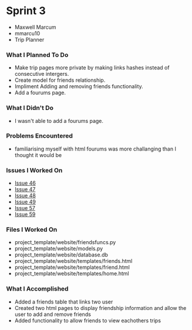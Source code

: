 # Sprint 3
- Maxwell Marcum
- mmarcu10
- Trip Planner

### What I Planned To Do
- Make trip pages more private by making links hashes instead of consecutive intergers.
- Create model for friends relationship.
- Impliment Adding and removing friends functionality.
- Add a fourums page.

### What I Didn't Do
- I wasn't able to add a fourums page.

### Problems Encountered
- familiarising myself with html fourums was more challanging than I thought it would be

### Issues I Worked On
- [Issue 46](https://github.com/jrichcodes/Website-Project-Code/issues/46)
- [Issue 47](https://github.com/jrichcodes/Website-Project-Code/issues/47)
- [Issue 48](https://github.com/jrichcodes/Website-Project-Code/issues/48)
- [Issue 49](https://github.com/jrichcodes/Website-Project-Code/issues/49)
- [Issue 57](https://github.com/jrichcodes/Website-Project-Code/issues/57)
- [Issue 59](https://github.com/jrichcodes/Website-Project-Code/issues/59)

### Files I Worked On
- project_template/website/friendsfuncs.py
- project_template/website/models.py
- project_template/website/database.db
- project_template/website/templates/friends.html
- project_template/website/templates/friend.html
- project_template/website/templates/home.html

### What I Accomplished
- Added a friends table that links two user
- Created two html pages to display friendship information and allow the user to add and remove friends
- Added functionality to allow friends to view eachothers trips